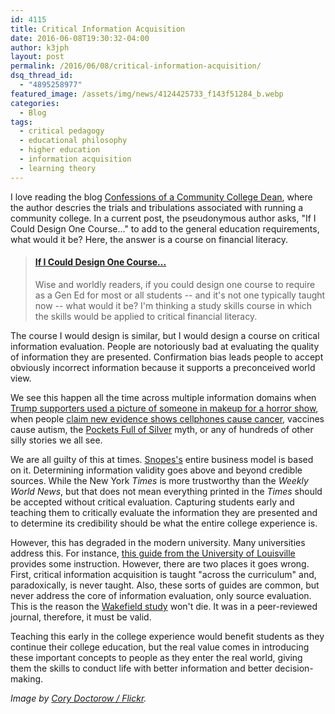 ```yaml
---
id: 4115
title: Critical Information Acquisition
date: 2016-06-08T19:30:32-04:00
author: k3jph
layout: post
permalink: /2016/06/08/critical-information-acquisition/
dsq_thread_id:
  - "4895258977"
featured_image: /assets/img/news/4124425733_f143f51284_b.webp
categories:
  - Blog
tags:
  - critical pedagogy
  - educational philosophy
  - higher education
  - information acquisition
  - learning theory
---
```

I love reading the blog [Confessions of a Community College Dean](http://suburbdad.blogspot.com), where the author descries the trials and tribulations associated with running a community college. In a current post, the pseudonymous author asks, "If I Could Design One Course..." to add to the general education requirements, what would it be? Here, the answer is a course on financial literacy.

<blockquote class="embedly-card" data-card-key="66f8489580e04fc4a88a724eb5058bb3" data-card-type="article-full"><h4><a href="http://suburbdad.blogspot.com/2016/06/if-i-could-design-one-course.html">If I Could Design One Course...</a></h4><p>Wise and worldly readers, if you could design one course to require as a Gen Ed for most or all students -- and it's not one typically taught now -- what would it be? I'm thinking a study skills course in which the skills would be applied to critical financial literacy.</p></blockquote>
<script async src="//cdn.embedly.com/widgets/platform.js" charset="UTF-8"></script>

The course I would design is similar, but I would design a course on critical information evaluation. People are notoriously bad at evaluating the quality of information they are presented. Confirmation bias leads people to accept obviously incorrect information because it supports a preconceived world view.

We see this happen all the time across multiple information domains when [Trump supporters used a picture of someone in makeup for a horror show](http://www.snopes.com/injured-trump-supporter/), when people [claim new evidence shows cellphones cause cancer](/2016/06/01/cell-phones-still-dont-cause-cancer/), vaccines cause autism, the [Pockets Full of Silver](/2015/08/04/odder-than-a-month-of-sundays/) myth, or any of hundreds of other silly stories we all see.

We are all guilty of this at times. [Snopes's](http://www.snopes.com/) entire business model is based on it. Determining information validity goes above and beyond credible sources. While the New York _Times_ is more trustworthy than the _Weekly World News_, but that does not mean everything printed in the _Times_ should be accepted without critical evaluation. Capturing students early and teaching them to critically evaluate the information they are presented and to determine its credibility should be what the entire college experience is.

However, this has degraded in the modern university. Many universities address this. For instance, [this guide from the University of Louisville](http://louisville.libguides.com/evaluation) provides some instruction. However, there are two places it goes wrong. First, critical information acquisition is taught "across the curriculum" and, paradoxically, is never taught. Also, these sorts of guides are common, but never address the core of information evaluation, only source evaluation. This is the reason the [Wakefield study](http://www.thelancet.com/journals/lancet/article/PIIS0140-6736(97)11096-0/abstract) won't die. It was in a peer-reviewed journal, therefore, it must be valid.

Teaching this early in the college experience would benefit students as they continue their college education, but the real value comes in introducing these important concepts to people as they enter the real world, giving them the skills to conduct life with better information and better decision-making.

_Image by [Cory Doctorow / Flickr](https://www.flickr.com/photos/doctorow/4124425733)._
